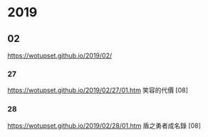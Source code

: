 # 2019
## 02
https://wotupset.github.io/2019/02/
### 27
https://wotupset.github.io/2019/02/27/01.htm
笑容的代價 [08]
### 28
https://wotupset.github.io/2019/02/28/01.htm
盾之勇者成名錄 [08]





